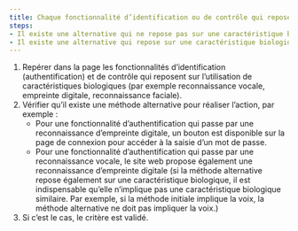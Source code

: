 ```yaml
---
title: Chaque fonctionnalité d’identification ou de contrôle qui repose sur l’utilisation de [caractéristiques biologiques](#caracteristique-biologique) de l’utilisateur respecte-t-elle une de ces conditions ?
steps:
- Il existe une alternative qui ne repose pas sur une caractéristique biologique de l’utilisateur ;
- Il existe une alternative qui repose sur une caractéristique biologique de l’utilisateur qui soit suffisamment différente.
---
```

1. Repérer dans la page les fonctionnalités d’identification (authentification) et de contrôle qui reposent sur l’utilisation de caractéristiques biologiques (par exemple reconnaissance vocale, empreinte digitale, reconnaissance faciale).
2. Vérifier qu’il existe une méthode alternative pour réaliser l’action, par exemple : 
	- Pour une fonctionnalité d’authentification qui passe par une reconnaissance d’empreinte digitale, un bouton est disponible sur la page de connexion pour accéder à la saisie d’un mot de passe.
	- Pour une fonctionnalité d’authentification qui passe par une reconnaissance vocale, le site web propose également une reconnaissance d’empreinte digitale (si la méthode alternative repose également sur une caractéristique biologique, il est indispensable qu’elle n’implique pas une caractéristique biologique similaire. Par exemple, si la méthode initiale implique la voix, la méthode alternative ne doit pas impliquer la voix.)
3. Si c’est le cas, le critère est validé.
